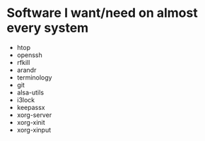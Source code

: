 # Software I want/need on almost every system
- htop
- openssh
- rfkill
- arandr
- terminology
- git
- alsa-utils
- i3lock
- keepassx
- xorg-server
- xorg-xinit
- xorg-xinput
